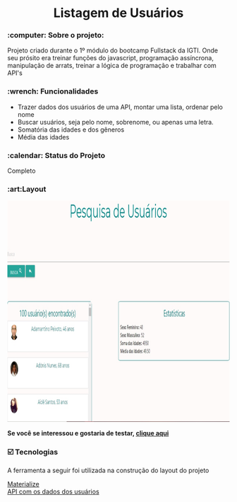 <h1 align="center">Listagem de Usuários</h1>
<h3>:computer: Sobre o projeto:</h3
<p>Projeto criado durante o 1º módulo do bootcamp Fullstack da IGTI. Onde seu prósito era treinar funções do javascript, programação assíncrona, manipulação de arrats, treinar a lógica de programação e trabalhar com API's</p>

<h3>:wrench: Funcionalidades</h3>
<ul>
<li>Trazer dados dos usuários de uma API, montar uma lista, ordenar pelo nome</li>
<li>Buscar usuários, seja pelo nome, sobrenome, ou apenas uma letra.</li>
<li>Somatória das idades e dos gêneros</li>
<li>Média das idades</li>
</ul>
<h3>:calendar: Status do Projeto</h3>
<p>Completo</p>
<h3>:art:Layout</h3>
<img src="users.jpg" width:"500px" height="500px">
<p><strong>Se você se interessou e gostaria de testar, <a href="https://mands-codes.github.io/listagem_de_usuarios-cursoIGTI/">clique aqui</a></strong></p>
<h3>☑️ Tecnologias</h3>
<p>A ferramenta a seguir foi utilizada na construção do layout do projeto</p>
<a href="https://materializecss.com/">Materialize</a><br>
<a href="https://randomuser.me/api/?seed=javascript&results=100&nat=BR&noinfo">API com os dados dos usuários</a>
